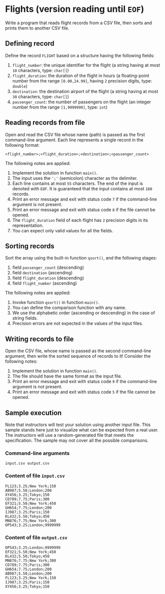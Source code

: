 # Flights (version reading until `EOF`)

Write a program that reads flight records from a CSV file, then sorts and prints them to another CSV file.

## Defining record

Define the record `FLIGHT` based on a structure having the following fields:

1. `flight_number`: the unique identifier for the flight (a string having at most `10` characters, type: `char[]`)
1. `flight_duration`: the duration of the flight in hours (a floating-point number from the range `[0.00,24.99]`, having `2` precision digits, type: `double`)
1. `destination`: the destination airport of the flight (a string having at most `30` characters, type: `char[]`)
1. `passenger_count`: the number of passengers on the flight (an integer number from the range `[1,9999999]`, type: `int`)

## Reading records from file

Open and read the CSV file whose name (path) is passed as the first command-line argument. Each line represents a single record in the following format:

```
<flight_number>;<flight_duration>;<destination>;<passenger_count>
```

The following notes are applied:

1. Implement the solution in function `main()`.
1. The input uses the `';'` (semicolon) character as the delimiter.
1. Each line contains at most `55` characters.
The end of the input is denoted with `EOF`. It is guaranteed that the input contains at most `180` records.
1. Print an error message and exit with status code `7` if the command-line argument is not present.
1. Print an error message and exit with status code `8` if the file cannot be opened.
1. The `flight_duration` field of each flight has `2` precision digits in its representation.
1. You can expect only valid values for all the fields.

## Sorting records

Sort the array using the built-in function `qsort()`, and the following stages:

1. field `passenger_count` (descending)
1. field `destination` (ascending)
1. field `flight_duration` (descending)
1. field `flight_number` (ascending)

The following notes are applied:

1. Invoke function `qsort()` in function `main()`.
1. You can define the comparison function with any name.
1. We use the alphabetic order (ascending or descending) in the case of string fields.
1. Precision errors are not expected in the values of the input files.

## Writing records to file

Open the CSV file, whose name is passed as the second command-line argument, then write the sorted sequence of records to it! Consider the following notes:

1. Implement the solution in function `main()`.
1. The file should have the same format as the input file.
1. Print an error message and exit with status code `9` if the command-line argument is not present.
1. Print an error message and exit with status code `5` if the file cannot be opened.

## Sample execution

<div class="alert alert-warning">
Note that instructors will test your solution using another input file. This sample stands here just to visualize what can be expected from a real user. The instructors will use a random-generated file that meets the specification. The sample may not cover all the possible comparisons.
</div>

### Command-line arguments

```
input.csv output.csv
```

### Content of file `input.csv`

```
FL123;3.25;New York;150
AB987;5.50;London;200
XY456;3.25;Tokyo;150
CD789;7.75;Paris;300
EF321;5.50;New York;450
GH654;7.75;London;200
IJ987;3.25;Paris;150
KL432;5.50;Tokyo;450
MN876;7.75;New York;300
OP543;3.25;London;9999999
```

### Content of file `output.csv`

```
OP543;3.25;London;9999999
EF321;5.50;New York;450
KL432;5.50;Tokyo;450
MN876;7.75;New York;300
CD789;7.75;Paris;300
GH654;7.75;London;200
AB987;5.50;London;200
FL123;3.25;New York;150
IJ987;3.25;Paris;150
XY456;3.25;Tokyo;150
```

